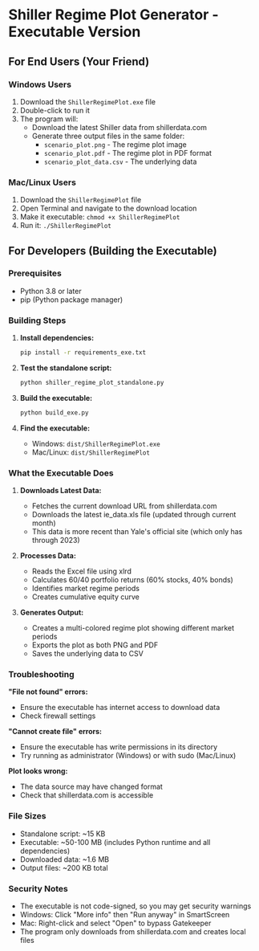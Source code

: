 # Shiller Regime Plot Generator - Executable Version

## For End Users (Your Friend)

### Windows Users
1. Download the `ShillerRegimePlot.exe` file
2. Double-click to run it
3. The program will:
   - Download the latest Shiller data from shillerdata.com
   - Generate three output files in the same folder:
     - `scenario_plot.png` - The regime plot image
     - `scenario_plot.pdf` - The regime plot in PDF format
     - `scenario_plot_data.csv` - The underlying data

### Mac/Linux Users
1. Download the `ShillerRegimePlot` file
2. Open Terminal and navigate to the download location
3. Make it executable: `chmod +x ShillerRegimePlot`
4. Run it: `./ShillerRegimePlot`

## For Developers (Building the Executable)

### Prerequisites
- Python 3.8 or later
- pip (Python package manager)

### Building Steps

1. **Install dependencies:**
   ```bash
   pip install -r requirements_exe.txt
   ```

2. **Test the standalone script:**
   ```bash
   python shiller_regime_plot_standalone.py
   ```

3. **Build the executable:**
   ```bash
   python build_exe.py
   ```

4. **Find the executable:**
   - Windows: `dist/ShillerRegimePlot.exe`
   - Mac/Linux: `dist/ShillerRegimePlot`

### What the Executable Does

1. **Downloads Latest Data:**
   - Fetches the current download URL from shillerdata.com
   - Downloads the latest ie_data.xls file (updated through current month)
   - This data is more recent than Yale's official site (which only has through 2023)

2. **Processes Data:**
   - Reads the Excel file using xlrd
   - Calculates 60/40 portfolio returns (60% stocks, 40% bonds)
   - Identifies market regime periods
   - Creates cumulative equity curve

3. **Generates Output:**
   - Creates a multi-colored regime plot showing different market periods
   - Exports the plot as both PNG and PDF
   - Saves the underlying data to CSV

### Troubleshooting

**"File not found" errors:**
- Ensure the executable has internet access to download data
- Check firewall settings

**"Cannot create file" errors:**
- Ensure the executable has write permissions in its directory
- Try running as administrator (Windows) or with sudo (Mac/Linux)

**Plot looks wrong:**
- The data source may have changed format
- Check that shillerdata.com is accessible

### File Sizes
- Standalone script: ~15 KB
- Executable: ~50-100 MB (includes Python runtime and all dependencies)
- Downloaded data: ~1.6 MB
- Output files: ~200 KB total

### Security Notes
- The executable is not code-signed, so you may get security warnings
- Windows: Click "More info" then "Run anyway" in SmartScreen
- Mac: Right-click and select "Open" to bypass Gatekeeper
- The program only downloads from shillerdata.com and creates local files